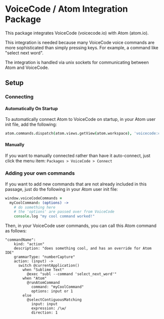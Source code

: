 # VoiceCode / Atom Integration Package

This package integrates VoiceCode (voicecode.io) with Atom (atom.io).

This integration is needed because many VoiceCode voice commands are more sophisticated than simply pressing keys. For example, a command like "select next word".

The integration is handled via unix sockets for communicating between Atom and VoiceCode.

## Setup

### Connecting

#### Automatically On Startup

To automatically connect Atom to VoiceCode on startup, in your Atom user init file, add the following:

```coffeescript
atom.commands.dispatch(atom.views.getView(atom.workspace), 'voicecode:connect')
```

#### Manually

If you want to manually connected rather than have it auto-connect, just click the menu item: `Packages > VoiceCode > Connect`

### Adding your own commands


If you want to add new commands that are not already included in this passage, just do the following in your Atom user init file:

```coffeescript
window.voiceCodeCommands =
  myCoolCommand: (options) ->
    # do something here
    # the 'options' are passed over from VoiceCode
    console.log "my cool command worked!"
```

Then, in your VoiceCode user commands, you can call this Atom command as follows:

```
"commandName":
    kind: "action"
    description: "does something cool, and has an override for Atom IDE"
    grammarType: "numberCapture"
    action: (input) ->
      switch @currentApplication()
        when "Sublime Text"
          @exec "subl --command 'select_next_word'"
        when "Atom"
          @runAtomCommand
            command: "myCoolCommand"
            options: input or 1
        else
          @selectContiguousMatching
            input: input
            expression: /\w/
            direction: 1
```
